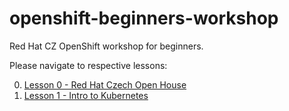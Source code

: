 # openshift-beginners-workshop

Red Hat CZ OpenShift workshop for beginners.

Please navigate to respective lessons:

0. [Lesson 0 - Red Hat Czech Open House](lesson-0-open-house/)
1. [Lesson 1 - Intro to Kubernetes](lesson-1-intro-to-k8s/)
